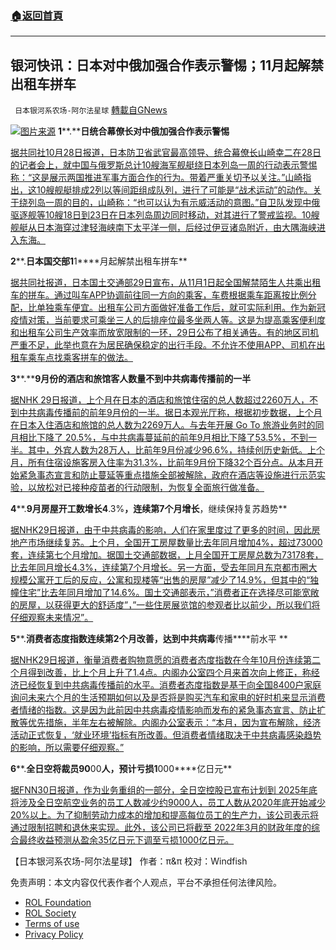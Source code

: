 ###  [:house:返回首頁](https://github.com/ourhimalayas/txt)
---


## 银河快讯：日本对中俄加强合作表示警惕；11月起解禁出租车拼车
` 日本银河系农场-阿尔法星球` [轉載自GNews](https://gnews.org/zh-hans/1630400/)

![](https://assets.gnews.org/wp-content/uploads/2021/10/图片2-34.png)[图片来源](https://sunnews.cc/)
**1****.****日统合幕僚长对中俄加强合作表示警惕**

[据共同社10月28日报道，日本防卫省武官最高领导、统合幕僚长山崎幸二在28日的记者会上，就中国与俄罗斯总计10艘海军舰艇绕日本列岛一周的行动表示警惕称：“这是展示两国推进军事方面合作的行为。带着严重关切予以关注。”山崎指出，这10艘舰艇排成2列以等间距组成队列，进行了可能是“战术运动”的动作。关于绕列岛一周的目的，山崎称：“也可以认为有示威活动的意图。”自卫队发现中俄驱逐舰等10艘18日到23日在日本列岛周边同时移动，对其进行了警戒监视。10艘舰艇从日本海穿过津轻海峡南下太平洋一侧，后经过伊豆诸岛附近，由大隅海峡进入东海。](https://tchina.kyodonews.net/news/2021/10/cadebdbf7558.html)

**2****.****日本国交部1****1****月起解禁出租车拼车**

[据共同社报道，日本国土交通部29日宣布，从11月1日起全国解禁陌生人共乘出租车的拼车。通过叫车APP协调前往同一方向的乘客，车费根据乘车距离按比例分配，比单独乘车便宜。出租车公司方面做好准备工作后，就可实际利用。作为新冠疫情对策，当前要求可乘坐三人的后排座位最多坐两人等。这是为提高乘客便利度和出租车公司生产效率而放宽限制的一环，29日公布了相关通告。有的地区司机严重不足，此举也意在为居民确保稳定的出行手段。不允许不使用APP、司机在出租车乘车点找乘客拼车的做法。](https://tchina.kyodonews.net/news/2021/10/14e5d67c8011-11.html)

**3****.****9月份的酒店和旅馆客人数量不到中共病毒传播前的一半**

[据NHK 29日报道，上个月在日本的酒店和旅馆住宿的总人数超过2260万人，不到中共病毒传播前的前年9月份的一半。据日本观光厅称，根据初步数据，上个月在日本入住酒店和旅馆的总人数为2269万人。与去年开展 Go To 旅游业务时的同月相比下降了 20.5%，与中共病毒蔓延前的前年9月相比下降了53.5%，不到一半。其中，外宾人数为28万人，比前年9月份减少96.6%，持续创历史新低。上个月，所有住宿设施客房入住率为31.3%，比前年9月份下降32个百分点。从本月开始紧急事态宣言和防止蔓延等重点措施全部被解除，政府在酒店等设施进行示范实验，以放松对已接种疫苗者的行动限制，为恢复全面旅行做准备。](https://www3.nhk.or.jp/news/html/20211029/k10013327171000.html?utm_int=news-business_contents_list-items_009)

**4****.****9月房屋开工数增长4****.3%****，连续第7个月增长****，继续保持复苏趋势**

[据NHK29日报道，由于中共病毒的影响，人们在家里度过了更多的时间，因此房地产市场继续复苏。上个月，全国开工房屋数量比去年同月增加4%，超过73000套，连续第七个月增加。据国土交通部数据，上月全国开工房屋总数为73178套，比去年同月增长4.3%，连续第7个月增长。另一方面，受去年同月东京都市圈大规模公寓开工后的反应，公寓和现楼等“出售的房屋”减少了14.9%，但其中的“独幢住宅”比去年同月增加了14.6%。国土交通部表示，”消费者正在选择尽可能宽敞的房屋，以获得更大的舒适度”，”一些住房展览馆的参观者比以前少，所以我们将仔细观察未来情况”。](https://www3.nhk.or.jp/news/html/20211029/k10013327141000.html?utm_int=news-business_contents_list-items_010)

**5****.****消费者态度指数连续第2个月改善，达到中共病毒****传播****前水平 **

[据NHK29日报道，衡量消费者购物意愿的消费者态度指数在今年10月份连续第二个月得到改善，比上个月上升了1.4点。内阁办公室四个月来首次向上修正，称经济已经恢复到中共病毒传播前的水平。消费者态度指数是基于向全国8400户家庭询问未来六个月的生活预期如何以及是否将是购买汽车和家电的好时机来显示消费者情绪的指数。这是因为此前因中共病毒疫情影响而发布的紧急事态宣言、防止扩散等优先措施，半年左右被解除。内阁办公室表示：“本月，因为宣布解除，经济活动正式恢复，‘就业环境’指标有所改善。但消费者情绪取决于中共病毒感染趋势的影响，所以需要仔细观察。”](https://www3.nhk.or.jp/news/html/20211029/k10013326961000.html?utm_int=news-business_contents_list-items_013)

**6****.****全日空将裁员90****00****人，预计亏损1****000****亿日元**

[据FNN30日报道，作为业务重组的一部分，全日空控股已宣布计划到 2025年底将涉及全日空航空业务的员工人数减少约9000人，员工人数从2020年底开始减少20%以上。为了抑制劳动力成本的增加和提高每位员工的生产力，该公司表示将通过限制招聘和退休来实现。此外，该公司已将截至 2022年3月的财政年度的综合最终收益预测从盈余35亿日元下调至亏损1000亿日元。](https://news.yahoo.co.jp/articles/5bada1033dab05c4aff268736a24d1cfc180d0a7)

【日本银河系农场-阿尔法星球】
作者：π&π
校对：Windfish

 

免责声明：本文内容仅代表作者个人观点，平台不承担任何法律风险。

- [ROL Foundation](https://rolfoundation.org/)
- [ROL Society](https://rolsociety.org/)
- [Terms of use](https://gnews.org/terms-of-use-3/)
- [Privacy Policy](https://gnews.org/privacy-policy/)
